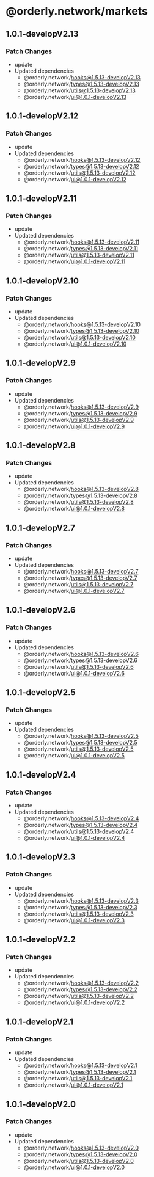 # @orderly.network/markets

## 1.0.1-developV2.13

### Patch Changes

- update
- Updated dependencies
  - @orderly.network/hooks@1.5.13-developV2.13
  - @orderly.network/types@1.5.13-developV2.13
  - @orderly.network/utils@1.5.13-developV2.13
  - @orderly.network/ui@1.0.1-developV2.13

## 1.0.1-developV2.12

### Patch Changes

- update
- Updated dependencies
  - @orderly.network/hooks@1.5.13-developV2.12
  - @orderly.network/types@1.5.13-developV2.12
  - @orderly.network/utils@1.5.13-developV2.12
  - @orderly.network/ui@1.0.1-developV2.12

## 1.0.1-developV2.11

### Patch Changes

- update
- Updated dependencies
  - @orderly.network/hooks@1.5.13-developV2.11
  - @orderly.network/types@1.5.13-developV2.11
  - @orderly.network/utils@1.5.13-developV2.11
  - @orderly.network/ui@1.0.1-developV2.11

## 1.0.1-developV2.10

### Patch Changes

- update
- Updated dependencies
  - @orderly.network/hooks@1.5.13-developV2.10
  - @orderly.network/types@1.5.13-developV2.10
  - @orderly.network/utils@1.5.13-developV2.10
  - @orderly.network/ui@1.0.1-developV2.10

## 1.0.1-developV2.9

### Patch Changes

- update
- Updated dependencies
  - @orderly.network/hooks@1.5.13-developV2.9
  - @orderly.network/types@1.5.13-developV2.9
  - @orderly.network/utils@1.5.13-developV2.9
  - @orderly.network/ui@1.0.1-developV2.9

## 1.0.1-developV2.8

### Patch Changes

- update
- Updated dependencies
  - @orderly.network/hooks@1.5.13-developV2.8
  - @orderly.network/types@1.5.13-developV2.8
  - @orderly.network/utils@1.5.13-developV2.8
  - @orderly.network/ui@1.0.1-developV2.8

## 1.0.1-developV2.7

### Patch Changes

- update
- Updated dependencies
  - @orderly.network/hooks@1.5.13-developV2.7
  - @orderly.network/types@1.5.13-developV2.7
  - @orderly.network/utils@1.5.13-developV2.7
  - @orderly.network/ui@1.0.1-developV2.7

## 1.0.1-developV2.6

### Patch Changes

- update
- Updated dependencies
  - @orderly.network/hooks@1.5.13-developV2.6
  - @orderly.network/types@1.5.13-developV2.6
  - @orderly.network/utils@1.5.13-developV2.6
  - @orderly.network/ui@1.0.1-developV2.6

## 1.0.1-developV2.5

### Patch Changes

- update
- Updated dependencies
  - @orderly.network/hooks@1.5.13-developV2.5
  - @orderly.network/types@1.5.13-developV2.5
  - @orderly.network/utils@1.5.13-developV2.5
  - @orderly.network/ui@1.0.1-developV2.5

## 1.0.1-developV2.4

### Patch Changes

- update
- Updated dependencies
  - @orderly.network/hooks@1.5.13-developV2.4
  - @orderly.network/types@1.5.13-developV2.4
  - @orderly.network/utils@1.5.13-developV2.4
  - @orderly.network/ui@1.0.1-developV2.4

## 1.0.1-developV2.3

### Patch Changes

- update
- Updated dependencies
  - @orderly.network/hooks@1.5.13-developV2.3
  - @orderly.network/types@1.5.13-developV2.3
  - @orderly.network/utils@1.5.13-developV2.3
  - @orderly.network/ui@1.0.1-developV2.3

## 1.0.1-developV2.2

### Patch Changes

- update
- Updated dependencies
  - @orderly.network/hooks@1.5.13-developV2.2
  - @orderly.network/types@1.5.13-developV2.2
  - @orderly.network/utils@1.5.13-developV2.2
  - @orderly.network/ui@1.0.1-developV2.2

## 1.0.1-developV2.1

### Patch Changes

- update
- Updated dependencies
  - @orderly.network/hooks@1.5.13-developV2.1
  - @orderly.network/types@1.5.13-developV2.1
  - @orderly.network/utils@1.5.13-developV2.1
  - @orderly.network/ui@1.0.1-developV2.1

## 1.0.1-developV2.0

### Patch Changes

- update
- Updated dependencies
  - @orderly.network/hooks@1.5.13-developV2.0
  - @orderly.network/types@1.5.13-developV2.0
  - @orderly.network/utils@1.5.13-developV2.0
  - @orderly.network/ui@1.0.1-developV2.0
